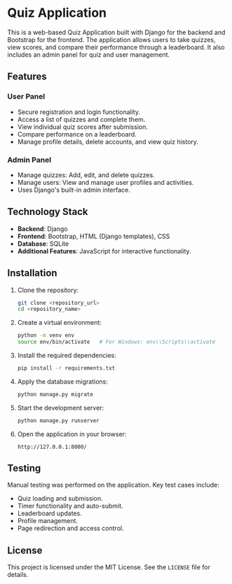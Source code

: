 # Quiz Application

This is a web-based Quiz Application built with Django for the backend and Bootstrap for the frontend. The application allows users to take quizzes, view scores, and compare their performance through a leaderboard. It also includes an admin panel for quiz and user management.

## Features

### User Panel
- Secure registration and login functionality.
- Access a list of quizzes and complete them.
- View individual quiz scores after submission.
- Compare performance on a leaderboard.
- Manage profile details, delete accounts, and view quiz history.

### Admin Panel
- Manage quizzes: Add, edit, and delete quizzes.
- Manage users: View and manage user profiles and activities.
- Uses Django's built-in admin interface.

## Technology Stack
- **Backend**: Django
- **Frontend**: Bootstrap, HTML (Django templates), CSS
- **Database**: SQLite
- **Additional Features**: JavaScript for interactive functionality.

## Installation

1. Clone the repository:
   ```bash
   git clone <repository_url>
   cd <repository_name>
   ```

2. Create a virtual environment:
   ```bash
   python -m venv env
   source env/bin/activate   # For Windows: env\\Scripts\\activate
   ```

3. Install the required dependencies:
   ```bash
   pip install -r requirements.txt
   ```

4. Apply the database migrations:
   ```bash
   python manage.py migrate
   ```

5. Start the development server:
   ```bash
   python manage.py runserver
   ```

6. Open the application in your browser:
   ```
   http://127.0.0.1:8000/
   ```

## Testing

Manual testing was performed on the application. Key test cases include:
- Quiz loading and submission.
- Timer functionality and auto-submit.
- Leaderboard updates.
- Profile management.
- Page redirection and access control.

## License

This project is licensed under the MIT License. See the `LICENSE` file for details.
